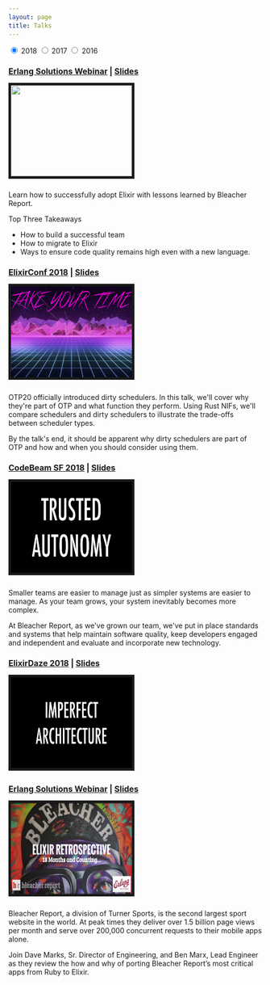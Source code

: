 ```yaml
---
layout: page
title: Talks
---
```




<div>
  <input id="tab1" type="radio" name="tabs" checked>
  <label for="tab1">2018</label>

  <input id="tab2" type="radio" name="tabs">
  <label for="tab2">2017</label>

  <input id="tab3" type="radio" name="tabs">
  <label for="tab3">2016</label>

  <!-- <input id="tab4" type="radio" name="tabs">
  <label for="tab4">2015</label> -->

  <section id="content1">
    <div class="clearfix">
      <div class="talk-left">
        <h2 style="font-size:16px;"><a target="_blank" href="https://www.erlang-solutions.com/resources/webinars.html">Erlang Solutions Webinar</a> | <a target="_blank" href="https://www.slideshare.net/bgmarx/adopting-elixir">Slides</a></h2>
        <a href="http://www.youtube.com/watch?feature=player_embedded&v=mott8ie-N0M" target="_blank"><img src="/public/images/talks/adopting-elixir.png" alt="" width="240" height="180" border="5" /></a>
      </div>
      <div class="talk-right">
        <h2 style="font-size:16px;"></h2>
        <div class="talk-desc">
          <p>Learn how to successfully adopt Elixir with lessons learned by Bleacher Report.</p>
          <p>Top Three Takeaways</p>
          <ul>
            <li>How to build a successful team</li>
            <li>How to migrate to Elixir</li>
            <li>Ways to ensure code quality remains high even with a new language.</li>
          </ul>
        </div>
      </div>
    </div>
    <div class="clearfix">
      <div class="talk-left">
        <h2 style="font-size:16px;"><a target="_blank" href="https://elixirconf.com/">ElixirConf 2018</a> | <a target="_blank" href="https://www.slideshare.net/bgmarx/take-your-time-113266815">Slides</a></h2>
        <a href="http://www.youtube.com/watch?feature=player_embedded&v=_ANg28Pello" target="_blank"><img src="/public/images/talks/take-your-time.png" alt="" width="240" height="180" border="5" /></a>
      </div>
      <div class="talk-right">
        <h2 style="font-size:16px;"></h2>
        <div class="talk-desc">
          <p>OTP20 officially introduced dirty schedulers. In this talk, we'll cover why they're part of OTP and what function they perform. Using Rust NIFs, we'll compare schedulers and dirty schedulers to illustrate the trade-offs between scheduler types.</p>
          <p>By the talk's end, it should be apparent why dirty schedulers are part of OTP and how and when you should consider using them.</p>
        </div>
      </div>
    </div>
    <div class="clearfix">
      <div class="talk-left">
        <h2 style="font-size:16px;"><a target="_blank" href="https://www.codesync.global/conferences/code-beam-sf-2018/">CodeBeam SF 2018</a> | <a target="_blank" href="https://www.slideshare.net/bgmarx/trusted-autonomy">Slides</a></h2>
        <a href="http://www.youtube.com/watch?feature=player_embedded&v=NAdCxr6C4DI" target="_blank"><img src="/public/images/talks/trusted-autonomy.png" alt="" width="240" height="180" border="5" /></a>
      </div>
      <div class="talk-right">
        <h2 style="font-size:16px;"></h2>
        <div class="talk-desc">
          <p>Smaller teams are easier to manage just as simpler systems are easier to manage. As your team grows, your system inevitably becomes more complex.</p>
          <p>At Bleacher Report, as we've grown our team, we've put in place standards and systems that help maintain software quality, keep developers engaged and independent and evaluate and incorporate new technology.</p>
        </div>
      </div>
    </div>
    <div class="clearfix">
      <div class="talk-left">
        <h2 style="font-size:16px;"><a target="_blank" href="http://www.elixirdaze.com/">ElixirDaze 2018</a> | <a target="_blank" href="https://www.slideshare.net/bgmarx/imperfect-architecture">Slides</a></h2>
        <a href="http://www.youtube.com/watch?feature=player_embedded&v=_h6A2MMFXgg" target="_blank"><img src="/public/images/talks/imperfect-architecture.png" alt="" width="240" height="180" border="5" /></a>
      </div>
      <div class="talk-right">
        <h2 style="font-size:16px;"></h2>
        <div class="talk-desc">
          <p></p>
          <p></p>
        </div>
      </div>
    </div>         
  </section>

  <section id="content2">

  </section>

  <section id="content3">
    <div class="talk-left">
      <h2 style="font-size:16px;"><a target="_blank" href="https://www.erlang-solutions.com/resources/webinars.html#18-months-of-elixir-in-production-at-2nd-largest-sport-website-in-the-world-26">Erlang Solutions Webinar</a> | <a target="_blank" href="https://www.slideshare.net/bgmarx/adopting-elixir">Slides</a></h2>
      <a href="http://www.youtube.com/watch?feature=player_embedded&v=AdY5AfXs7aw" target="_blank"><img src="/public/images/talks/elixir-retrospective.png" alt="" width="240" height="180" border="5" /></a>
    </div>
    <div class="talk-right">
      <h2 style="font-size:16px;"></h2>
      <div class="talk-desc">
        <p>Bleacher Report, a division of Turner Sports, is the second largest sport website in the world. At peak times they deliver over 1.5 billion page views per month and serve over 200,000 concurrent requests to their mobile apps alone.</p>
        <p>Join Dave Marks, Sr. Director of Engineering, and Ben Marx, Lead Engineer as they review the how and why of porting Bleacher Report’s most critical apps from Ruby to Elixir.</p>
      </div>
    </div>
  </section>

  <!-- <section id="content4">

  </section> -->
</div>
